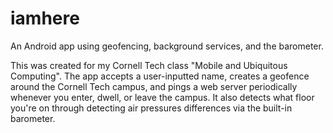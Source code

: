 iamhere
=======

An Android app using geofencing, background services, and the barometer. 

This was created for my Cornell Tech class "Mobile and Ubiquitous Computing". The app accepts a user-inputted name, creates a geofence around the Cornell Tech campus, and pings a web server periodically whenever you enter, dwell, or leave the campus. It also detects what floor you're on through detecting air pressures differences via the built-in barometer. 
